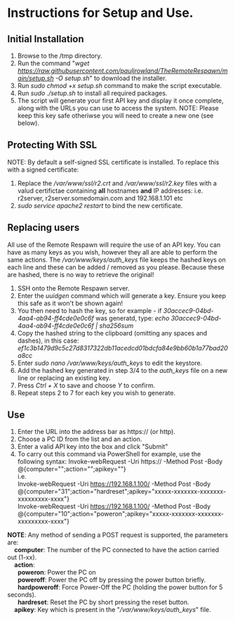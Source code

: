 # Instructions for Setup and Use.

## Initial Installation
1) Browse to the /tmp directory.
2) Run the command "*wget https://raw.githubusercontent.com/pauljrowland/TheRemoteRespawn/main/setup.sh -O setup.sh*" to download the installer.    
3) Run *sudo chmod +x setup.sh* command to make the script executable.
4) Run *sudo ./setup.sh* to install all required packages.
5) The script will generate your first API key and display it once complete, along with the URLs you can use to access the system.
   NOTE: Please keep this key safe otheriwse you will need to create a new one (see below).

## Protecting With SSL
NOTE: By default a self-signed SSL certificate is installed. To replace this with a signed certificate:
1) Replace the */var/www/ssl/r2.crt* and */var/www/ssl/r2.key* files with a valud certifictae containing **all** hostnames **and** IP addresses:
    i.e. r2server, r2server.somedomain.com and 192.168.1.101 etc
2) *sudo service apache2 restart* to bind the new certificate.

## Replacing users
All use of the Remote Respawn will require the use of an API key. You can have as many keys as you wish, however they all are able to perform the
same actions. The */var/www/keys/auth_keys* file keeps the hashed keys on each line and these can be added / removed as you please.
Because these are hashed, there is no way to retrieve the original!
1) SSH onto the Remote Respawn server.
2) Enter the *uuidgen* command which will generate a key. Ensure you keep this safe as it won't be shown again!
3) You then need to hash the key, so for example - if *30accec9-04bd-4aa4-ab94-ff4cde0e0c6f* was generatd, type:
   *echo 30accec9-04bd-4aa4-ab94-ff4cde0e0c6f | sha256sum*
4) Copy the hashed string to the clipboard (omitting any spaces and dashes), in this case:
   *ef1c3b1479d9c5c27d8317322db11acedcd01bdcfa84e9bb60b1a77bad20a8cc*
5) Enter *sudo nano /var/www/keys/auth_keys* to edit the keystore.
6) Add the hashed key generated in step 3/4 to the *auth_keys* file on a new line or replacing an existing key.
7) Press *Ctrl + X* to save and choose *Y* to confirm.
8) Repeat steps 2 to 7 for each key you wish to generate. 

## Use
1) Enter the URL into the address bar as https://<IP Address> (or http).
2) Choose a PC ID from the list and an action.
3) Enter a valid API key into the box and click "Submit"
4) To carry out this command via PowerShell for example, use the following syntax:
    Invoke-webRequest -Uri https://<IP OR Name> -Method Post -Body @{computer="<PCNumber>";action="<Action>";apikey="<API Key>"}  
    i.e.  
    Invoke-webRequest -Uri https://192.168.1.100/ -Method Post -Body @{computer="31";action="hardreset";apikey="xxxxx-xxxxxxx-xxxxxxx-xxxxxxxxx-xxxx"}  
    Invoke-webRequest -Uri https://192.168.1.100/ -Method Post -Body @{computer="10";action="poweron";apikey="xxxxx-xxxxxxx-xxxxxxx-xxxxxxxxx-xxxx"}  

**NOTE**: Any method of sending a POST request is supported, the parameters are:  
&nbsp;&nbsp;&nbsp;&nbsp;**computer**: The number of the PC connected to have the action carried out (1-xx).  
&nbsp;&nbsp;&nbsp;&nbsp;**action**:  
&nbsp;&nbsp;&nbsp;&nbsp;&nbsp;&nbsp;**poweron**: Power the PC on  
&nbsp;&nbsp;&nbsp;&nbsp;&nbsp;&nbsp;**poweroff**: Power the PC off by pressing the power button briefly.  
&nbsp;&nbsp;&nbsp;&nbsp;&nbsp;&nbsp;**hardpoweroff**: Force Power-Off the PC (holding the power button for 5 seconds).  
&nbsp;&nbsp;&nbsp;&nbsp;&nbsp;&nbsp;**hardreset**: Reset the PC by short pressing the reset button.  
&nbsp;&nbsp;&nbsp;&nbsp;**apikey**: Key which is present in the "*/var/www/keys/auth_keys*" file.  